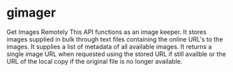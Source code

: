 # gimager
Get Images Remotely
This API functions as an image keeper.
It stores images supplied in bulk through text files containing the online URL's to the images.
It supplies a list of metadata of all available images.
It returns a single image URL when requested using the stored URL if still availble or the URL of the local copy if the original file is no longer available.
